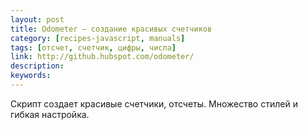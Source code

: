 ```yaml
---
layout: post
title: Odometer — создание красивых счетчиков
category: [recipes-javascript, manuals]
tags: [отсчет, счетчик, цифры, числа]
link: http://github.hubspot.com/odometer/
description:
keywords:
---
```


<p>Скрипт создает красивые счетчики, отсчеты. Множество стилей и гибкая настройка.</p>
